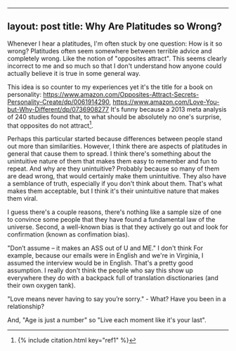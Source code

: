 
---
layout: post
title:  Why Are Platitudes so Wrong?
---


Whenever I hear a platitudes, I'm often stuck by one question: How is it so wrong? Platitudes often seem somewhere between terrible advice and completely wrong. Like the notion of "opposites attract". This seems clearly incorrect to me and so much so that I don't understand how anyone could actually believe it is true in some general way.

This idea is so counter to my experiences yet it's the title for a book on personality: https://www.amazon.com/Opposites-Attract-Secrets-Personality-Create/dp/0061914290, https://www.amazon.com/Love-You-but-Why-Different/dp/0736908277 It's funny because a 2013 meta analysis of 240 studies found that, to what should be absolutely no one's surprise, that opposites do not attract[^1].

Perhaps this particular started because differences between people stand out more than similarities. However, I think there are aspects of platitudes in general that cause them to spread. I think there's something about the unintuitive nature of them that makes them easy to remember and fun to repeat. And why are they unintuitive? Probably because so many of them are dead wrong, that would certainly make them unintuitive. They also have a semblance of truth, especially if you don't think about them. That's what makes them acceptable, but I think it's their unintuitive nature that makes them viral.

I guess there's a couple reasons, there's nothing like a sample size of one to convince some people that they have found a fundamental law of the universe. Second, a well-known bias is that they actively go out and look for confirmation (known as confimation bias).


"Don’t assume – it makes an ASS out of U and ME." I don't think 
For example, because our emails were in English and we're in Virginia, I assumed the interview would be in English. That's a pretty good assumption. I really don't think the people who say this show up everywhere they do with a backpack full of translation disctionaries (and their own oxygen tank).

"Love means never having to say you’re sorry." - What? Have you been in a relationship?


And, "Age is just a number" so "Live each moment like it's your last".




[^1]: 
    {% include citation.html key="ref1" %}
